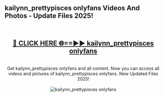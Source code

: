 <h2>kailynn_prettypisces onlyfans Videos And Photos - Update Files 2025!</h2>
<br>
<div align="center">
<h2><a href="https://linkcuts.com/hfmhzwbr" rel="nofollow">🔴 CLICK HERE 🌐==►► kailynn_prettypisces onlyfans</a></h2>
<br>
Get kailynn_prettypisces onlyfans and all content. Now you can access all videos and pictures of kailynn_prettypisces onlyfans. New Updated Files 2025!
<br>
<br>
<a href="https://linkcuts.com/hfmhzwbr" rel="nofollow" data-target="animated-image.originalLink"><img src="https://i.ibb.co.com/WyWwxjT/player-gif2.gif" alt="kailynn_prettypisces onlyfans" style="max-width: 100%; display: inline-block;" data-target="animated-image.originalImage"></a>
</div>
<br>